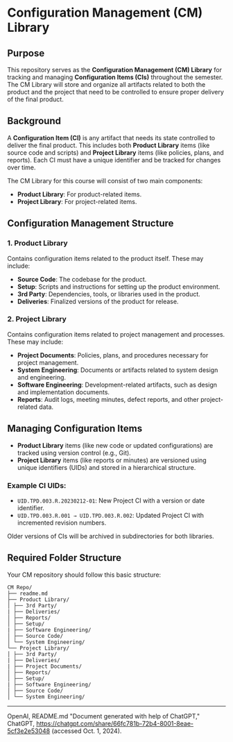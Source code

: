 # Configuration Management (CM) Library

## Purpose

This repository serves as the **Configuration Management (CM) Library** for tracking and managing **Configuration Items (CIs)** throughout the semester. The CM Library will store and organize all artifacts related to both the product and the project that need to be controlled to ensure proper delivery of the final product.

## Background

A **Configuration Item (CI)** is any artifact that needs its state controlled to deliver the final product. This includes both **Product Library** items (like source code and scripts) and **Project Library** items (like policies, plans, and reports). Each CI must have a unique identifier and be tracked for changes over time.

The CM Library for this course will consist of two main components:

- **Product Library**: For product-related items.
- **Project Library**: For project-related items.

## Configuration Management Structure

### 1. Product Library

Contains configuration items related to the product itself. These may include:

- **Source Code**: The codebase for the product.
- **Setup**: Scripts and instructions for setting up the product environment.
- **3rd Party**: Dependencies, tools, or libraries used in the product.
- **Deliveries**: Finalized versions of the product for release.

### 2. Project Library

Contains configuration items related to project management and processes. These may include:

- **Project Documents**: Policies, plans, and procedures necessary for project management.
- **System Engineering**: Documents or artifacts related to system design and engineering.
- **Software Engineering**: Development-related artifacts, such as design and implementation documents.
- **Reports**: Audit logs, meeting minutes, defect reports, and other project-related data.

## Managing Configuration Items

- **Product Library** items (like new code or updated configurations) are tracked using version control (e.g., Git).
- **Project Library** items (like reports or minutes) are versioned using unique identifiers (UIDs) and stored in a hierarchical structure.

### Example CI UIDs:

- `UID.TPD.003.R.20230212-01`: New Project CI with a version or date identifier.
- `UID.TPD.003.R.001 → UID.TPD.003.R.002`: Updated Project CI with incremented revision numbers.

Older versions of CIs will be archived in subdirectories for both libraries.

## Required Folder Structure

Your CM repository should follow this basic structure:

```
CM Repo/
├── readme.md
├── Product Library/
│ ├── 3rd Party/
| ├── Deliveries/
│ ├── Reports/
│ ├── Setup/
| ├── Software Engineering/
│ ├── Source Code/
│ └── System Engineering/
└── Project Library/
│ ├── 3rd Party/
| ├── Deliveries/
| ├── Project Documents/
│ ├── Reports/
│ ├── Setup/
| ├── Software Engineering/
│ ├── Source Code/
│ └── System Engineering/
```

---

OpenAI, README.md "Document generated with help of ChatGPT," ChatGPT, https://chatgpt.com/share/66fc781b-72b4-8001-8eae-5cf3e2e53048 (accessed Oct. 1, 2024).
